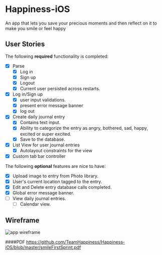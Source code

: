 # Happiness-iOS
   An app that lets you save your precious moments and then reflect on it to make you smile or feel happy

## User Stories

The following **required** functionality is completed:

- [x] Parse
   - [x] Log in
   - [x] Sign up
   - [x] Logout
   - [x] Current user persisted across restarts.
- [x] Log in/Sign up
   - [x] user input validations.
   - [x] present error message banner
   - [x] log out
- [x] Create daily journal entry
   - [x] Contains text input.
   - [x] Ability to categorize the entry as angry, bothered, sad, happy, excited or super excited.
   - [x] Save to the database.
- [x] List View for user journal entries
   - [x] Autolayout constraints for the view
- [x] Custom tab bar controller

The following **optional** features are nice to have:

- [x] Upload image to entry from Photo library.
- [x] User's current location tagged to the entry.
- [x] Edit and Delete entry database calls completed.
- [x] Global error message banner.
- [ ] View daily journal entries.
   - [ ] Calendar view.

## Wireframe

<img src="https://github.com/TeamHappiness/Happiness-iOS/blob/master/smileFirstSprint.gif" alt="app wireframe"/>

####PDF
https://github.com/TeamHappiness/Happiness-iOS/blob/master/smileFirstSprint.pdf


